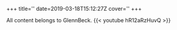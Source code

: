 +++
title=''
date=2019-03-18T15:12:27Z
cover=''
+++

All content belongs to GlennBeck.
{{< youtube hR12aRzHuvQ >}}
